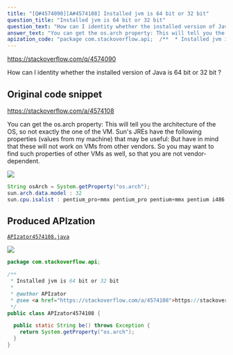 ```yaml
---
title: "[Q#4574090][A#4574108] Installed jvm is 64 bit or 32 bit"
question_title: "Installed jvm is 64 bit or 32 bit"
question_text: "How can I identity whether the installed version of Java is 64 bit or 32 bit ?"
answer_text: "You can get the os.arch property: This will tell you the architecture of the OS, so not exactly the one of the VM. Sun's JREs have the following properties (values from my machine) that may be useful: But have in mind that these will not work on VMs from other vendors. So you may want to find such properties of other VMs as well, so that you are not vendor-dependent."
apization_code: "package com.stackoverflow.api;  /**  * Installed jvm is 64 bit or 32 bit  *  * @author APIzator  * @see <a href=\"https://stackoverflow.com/a/4574108\">https://stackoverflow.com/a/4574108</a>  */ public class APIzator4574108 {    public static String be() throws Exception {     return System.getProperty(\"os.arch\");   } }"
---
```


https://stackoverflow.com/q/4574090

How can I identity whether the installed version of Java is 64 bit or 32 bit ?



## Original code snippet

https://stackoverflow.com/a/4574108

You can get the os.arch property:
This will tell you the architecture of the OS, so not exactly the one of the VM.
Sun&#x27;s JREs have the following properties (values from my machine) that may be useful:
But have in mind that these will not work on VMs from other vendors. So you may want to find such properties of other VMs as well, so that you are not vendor-dependent.

<div class="code-logo"><img src="/stackoverflow.png" /></div>

```java
String osArch = System.getProperty("os.arch");
sun.arch.data.model : 32
sun.cpu.isalist : pentium_pro+mmx pentium_pro pentium+mmx pentium i486 i386 i86
```

## Produced APIzation

[`APIzator4574108.java`](https://github.com/pasqualesalza/apization-temp-data/raw/master/search/APIzator4574108.java)

<div class="code-logo"><img src="/apizator.png" /></div>

```java
package com.stackoverflow.api;

/**
 * Installed jvm is 64 bit or 32 bit
 *
 * @author APIzator
 * @see <a href="https://stackoverflow.com/a/4574108">https://stackoverflow.com/a/4574108</a>
 */
public class APIzator4574108 {

  public static String be() throws Exception {
    return System.getProperty("os.arch");
  }
}

```